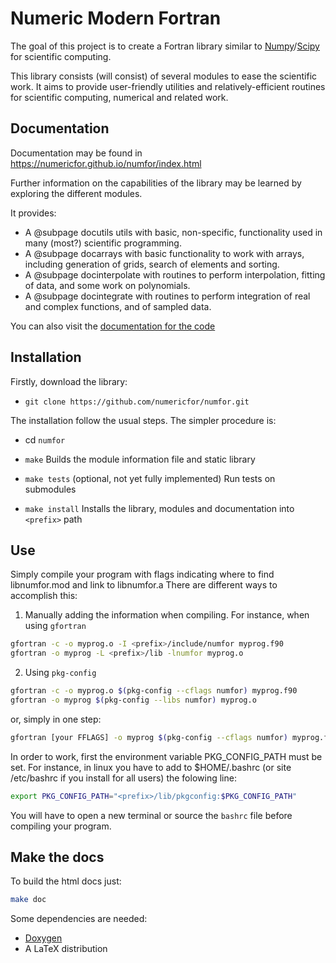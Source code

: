# Numeric Modern Fortran

The goal of this project is to create a Fortran library similar to [Numpy](https://www.numpy.org)/[Scipy](https://www.scipy.org) for scientific computing.

This library consists (will consist) of several modules to ease the scientific work. It aims to provide user-friendly utilities and relatively-efficient routines for scientific computing, numerical and related work.

## Documentation


Documentation may be found in https://numericfor.github.io/numfor/index.html


Further information on the capabilities of the library may be learned by exploring the different modules.



It provides:
  + A @subpage docutils utils with basic, non-specific, functionality used in many (most?) scientific programming.
  + A @subpage docarrays with basic functionality to work with arrays, including generation of grids, search of elements and sorting.
  + A @subpage docinterpolate with routines to perform interpolation, fitting of data, and some work on polynomials.
  + A @subpage docintegrate with routines to perform integration of real and complex functions, and of sampled data.


You can also visit the [documentation for the code](namespaces.html)

## Installation ##

Firstly, download the library:

  * `git clone https://github.com/numericfor/numfor.git`

The installation follow the usual steps. The simpler procedure is:

  * cd `numfor`
  *  `make`
  Builds the module information file and static library

  * `make tests` (optional, not yet fully implemented)
  Run tests on submodules

  * `make install`
  Installs the library, modules and documentation into `<prefix>` path


## Use ##

Simply compile your program with flags indicating where to find libnumfor.mod and link to libnumfor.a
There are different ways to accomplish this:

  1. Manually adding the information when compiling. For instance, when using `gfortran`
   ```bash
  gfortran -c -o myprog.o -I <prefix>/include/numfor myprog.f90
  gfortran -o myprog -L <prefix>/lib -lnumfor myprog.o
  ```

  2. Using `pkg-config`
  ```bash
  gfortran -c -o myprog.o $(pkg-config --cflags numfor) myprog.f90
  gfortran -o myprog $(pkg-config --libs numfor) myprog.o
  ``` 
  or, simply in one step:
  ```bash
  gfortran [your FFLAGS] -o myprog $(pkg-config --cflags numfor) myprog.f90 $(pkg-config --libs numfor)
  ``` 

  In order to work, first the environment variable PKG_CONFIG_PATH must be set. 
  For instance, in linux you have to add to $HOME/.bashrc (or site /etc/bashrc if you install for all users) the folowing line:
  
  ```bash
  export PKG_CONFIG_PATH="<prefix>/lib/pkgconfig:$PKG_CONFIG_PATH"
  ```
  You will have to open a new terminal or source the `bashrc` file before compiling your program.
  

## Make the docs ##

To build the html docs just:

```bash
make doc
```

Some dependencies are needed:

 - [Doxygen](http://www.doxygen.nl/)
 - A LaTeX distribution
 

